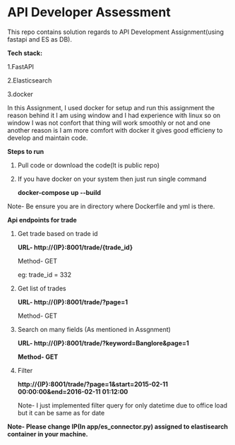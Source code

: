 # API Developer Assessment

This repo contains solution regards to API Development Assignment(using fastapi and ES as DB).

**Tech stack:**

1.FastAPI

2.Elasticsearch

3.docker

In this Assignment, I used docker for setup and run this assignment the reason behind it I am using window and I had experience with linux so on window I was not confort that thing will work smoothly or not and one another reason is I am more comfort with docker it gives good efficieny to develop and maintain code.

**Steps to run**

1. Pull code or download the code(It is public repo)
2. If you have docker on your system then just run single command

    **docker-compose up --build**

Note- Be ensure you are in directory where Dockerfile and yml is there.

**Api endpoints for trade**

1. Get trade based on trade id

    **URL- http://{IP}:8001/trade/{trade_id}**

    Method- GET

    eg: trade_id = 332

2. Get list of trades

    **URL- http://{IP}:8001/trade/?page=1**

    Method- GET

3. Search on many fields (As mentioned in Assgnment)

    **URL- http://{IP}:8001/trade/?keyword=Banglore&page=1**

    **Method- GET**

3. Filter

    **http://{IP}:8001/trade/?page=1&start=2015-02-11 00:00:00&end=2016-02-11 01:12:00**

    Note- I just implemented filter query for only datetime due to office load but it can be same as for date


**Note- Please change IP(In app/es_connector.py) assigned to elastisearch container in your machine.**
